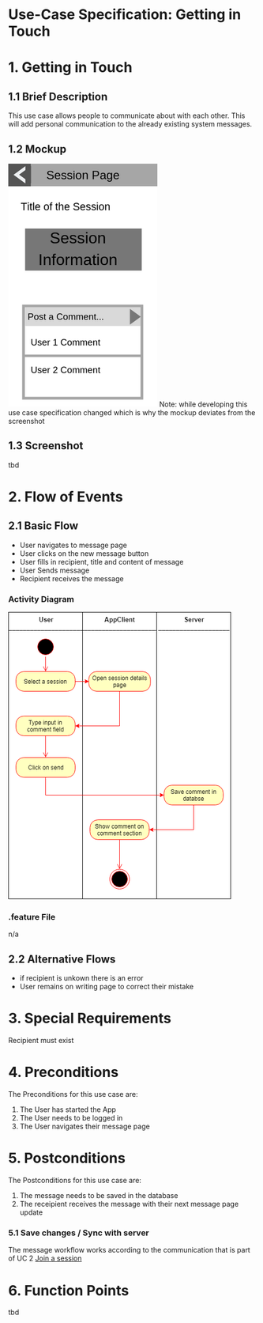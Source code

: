 # Use-Case Specification: Getting in Touch

# 1. Getting in Touch

## 1.1 Brief Description
This use case allows people to communicate about with each other. This will add personal communication to the already existing system messages.

## 1.2 Mockup
![Mockup commenting section](../mockups/UC10_Getting_In_Touch.png)
Note: while developing this use case specification changed which is why the mockup deviates from the screenshot

## 1.3 Screenshot
tbd

# 2. Flow of Events

## 2.1 Basic Flow
- User navigates to message page
- User clicks on the new message button
- User fills in recipient, title and content of message
- User Sends message
- Recipient receives the message

### Activity Diagram
![Activity Diagram](../activity_diagrams/UCD10_Getting_In_Touch.png)

### .feature File
n/a

## 2.2 Alternative Flows
- if recipient is unkown there is an error
- User remains on writing page to correct their mistake

# 3. Special Requirements
Recipient must exist

# 4. Preconditions
The Preconditions for this use case are:

1. The User has started the App
2. The User needs to be logged in
3. The User navigates their message page

# 5. Postconditions
The Postconditions for this use case are:

1. The message needs to be saved in the database
2. The receipient receives the message with their next message page update

### 5.1 Save changes / Sync with server
The message workflow works according to the communication that is part of UC 2 [Join a session](./use_cases/UC2_Join_Session.md)

# 6. Function Points
tbd
